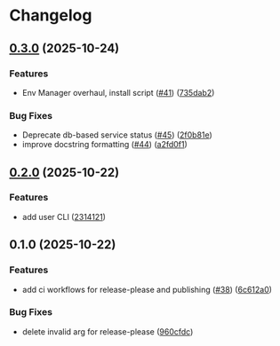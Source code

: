 # Changelog

## [0.3.0](https://github.com/kristiankunc/svs-core/compare/v0.2.0...v0.3.0) (2025-10-24)


### Features

* Env Manager overhaul, install script ([#41](https://github.com/kristiankunc/svs-core/issues/41)) ([735dab2](https://github.com/kristiankunc/svs-core/commit/735dab2b76e872e6384cb4db2281d632ecfdccf6))


### Bug Fixes

* Deprecate db-based service status ([#45](https://github.com/kristiankunc/svs-core/issues/45)) ([2f0b81e](https://github.com/kristiankunc/svs-core/commit/2f0b81e8fc9986f56a94a88b3f1e3a83a78e6903))
* improve docstring formatting ([#44](https://github.com/kristiankunc/svs-core/issues/44)) ([a2fd0f1](https://github.com/kristiankunc/svs-core/commit/a2fd0f1b014a42fab0eaff5b35ee35ff3bea90b6))

## [0.2.0](https://github.com/kristiankunc/svs-core/compare/v0.1.0...v0.2.0) (2025-10-22)


### Features

* add user CLI ([2314121](https://github.com/kristiankunc/svs-core/commit/2314121eeecbfa8ce4387f10b372493f683d4911))

## 0.1.0 (2025-10-22)


### Features

* add ci workflows for release-please and publishing ([#38](https://github.com/kristiankunc/svs-core/issues/38)) ([6c612a0](https://github.com/kristiankunc/svs-core/commit/6c612a0de664d6753e4133392d979599682745ff))


### Bug Fixes

* delete invalid arg for release-please ([960cfdc](https://github.com/kristiankunc/svs-core/commit/960cfdc352c66d1217f43f70c5085ca6394f2409))

